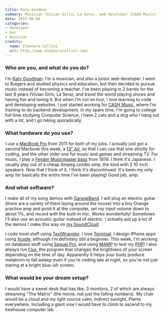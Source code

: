 ```yaml
---
title: Katy Goodman
summary: Musician (Vivian Girls, La Sera), web developer (CASH Music)
date: 2015-06-04
categories:
- developer
- mac
- musician
credits:
  name: Eleonora Collini
  url: http://www.eleonoracollini.com/
---
```


### Who are you, and what do you do?

I'm [Katy Goodman](http://www.iamkatygoodman.com/ "Katy's website."). I'm a musician, and also a junior web developer. I went to Rutgers and studied physics and education, but then decided to pursue music instead of becoming a teacher. I've been playing in 2 bands for the last 8 years (Vivian Girls, La Sera), and travel the world playing shows and having fun and loving it. But when I'm not on tour, I love learning to code and developing websites. I just started working for [CASH Music][cash-music], where I'm training to do backend development. In my spare time, I'm going to college full time studying Computer Science, I have 2 cats and a dog who I hang out with a lot, and I go hiking sporadically.

### What hardware do you use?

I use a [MacBook Pro][macbook-pro] from 2011 for both of my jobs. I actually just got a second Macbook this week, a [13" Air][macbook-air], so that I can use that one strictly for coding, and the other older one for music and games and streaming TV. For music, I play a [Fender Musicmaster bass][musicmaster] from 1978. I think it's Japanese. I usually play out of a cheap Ampeg combo amp, the kind with 2 10 inch speakers. Now that I think of it, I think it's discontinued. It's been my only amp for basically the entire time I've been playing! Good job, amp.

### And what software?

I make all of my song demos with [GarageBand][]. I will plug an electric guitar (there are a variety of them laying around the house) into a tiny Orange practice amp and point it at the computer, set my input volume down to about 1%, and record with the built-in mic. Works wonderfully! Sometimes I'll also use an acoustic guitar instead of electric. I actually put up a lot of the demos I make this way on [my SoundCloud](https://soundcloud.com/laseramusic/ "Katy's SoundCloud account.")

I code most stuff using [TextWrangler][]. I love [Terminal][]. I design iPhone apps using [Xcode][], although I'm definitely still a beginner. This week, I'm working on database stuff using [Sequel Pro][sequel-pro], and using [MAMP][] to test my [PHP][]! I also always run [f.lux][], the program that changes the brightness of your screen depending on the time of day. Apparently it helps your body produce melatonin to fall asleep even if you're coding late at night, so you're not just staring at a bright blue-ish screen.

### What would be your dream setup?

I would have a sweet desk that has like, 3 monitors, 2 of which are always streaming "The Matrix" (the movie, not just the falling numbers). My chair would be a cloud and my light source calm, indirect sunlight. Plants everywhere. Including a giant vine I would have to climb to ascend to my treehouse computer lab.

[cash-music]: https://cashmusic.org/ "An open source platform for musicians."
[f.lux]: https://justgetflux.com/ "A tool to make the colour of your screen adapt to the current time of day."
[garageband]: https://www.apple.com/mac/garageband/ "An audio recording and editing tool for the Mac."
[macbook-air]: https://www.apple.com/macbook-air/ "A very thin laptop."
[macbook-pro]: https://www.apple.com/macbook-pro/ "A laptop."
[mamp]: windows/ "A one-click Mac solution for Apache, MySQL, PHP."
[musicmaster]: https://en.wikipedia.org/wiki/Fender_Musicmaster "An electric guitar."
[php]: https://www.php.net/ "An interpreted scripting language."
[sequel-pro]: http://www.sequelpro.com/ "A MySQL GUI for the Mac."
[terminal]: https://en.wikipedia.org/wiki/Terminal_(OS_X) "A console application included with Mac OS X."
[textwrangler]: http://www.barebones.com/products/textwrangler/ "A free, powerful text editor for the Mac."
[xcode]: https://en.wikipedia.org/wiki/Xcode "An IDE for Mac developers."
